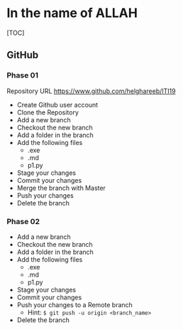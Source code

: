 # In the name of ALLAH

[TOC]

## GitHub 

### Phase 01

Repository URL
<https://www.github.com/helghareeb/ITI19>

- Create Github user account
- Clone the Repository
- Add a new branch
- Checkout the new branch
- Add a folder in the branch
- Add the following files
  - <yourname>.exe
  - <yourname>.md
  - p1.py
- Stage your changes
- Commit your changes
- Merge the branch with Master
- Push your changes
- Delete the branch

### Phase 02

- Add a new branch
- Checkout the new branch
- Add a folder in the branch
- Add the following files
  - <yourname>.exe
  - <yourname>.md
  - p1.py
- Stage your changes
- Commit your changes
- Push your changes to a Remote branch
  - Hint: `$ git push -u origin <branch_name>`
- Delete the branch
